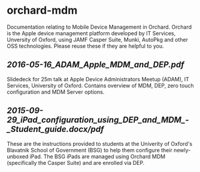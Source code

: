 # orchard-mdm
Documentation relating to Mobile Device Management in Orchard. Orchard is the Apple device management platform developed by IT Services, Unversity of Oxford, using JAMF Casper Suite, Munki, AutoPkg and other OSS technologies. Please reuse these if they are helpful to you.

## *2016-05-16_ADAM_Apple_MDM_and_DEP.pdf*

Slidedeck for 25m talk at Apple Device Administrators Meetup (ADAM), IT Services, University of Oxford. Contains overview of MDM, DEP, zero touch configuration and MDM Server options.

## *2015-09-29_iPad_configuration_using_DEP_and_MDM_-_Student_guide.docx/pdf*

These are the instructions provided to students at the Univerity of Oxford's Blavatnik School of Government (BSG) to help them configure their newly-unboxed iPad. The BSG iPads are managed using Orchard MDM (specifically the Casper Suite) and are enrolled via DEP.
